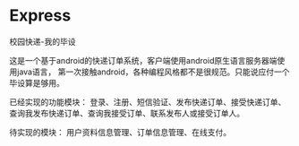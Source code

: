 # Express
校园快递-我的毕设

这是一个基于android的快递订单系统，客户端使用android原生语言服务器端使用java语言，
第一次接触android，各种编程风格都不是很规范。只能说应付一个毕设算是够用。

已经实现的功能模块：
登录、注册、短信验证、发布快递订单、接受快递订单、查询我发布快递订单、查询我接受订单、联系发布人或接受订单人。

待实现的模块：
用户资料信息管理、订单信息管理、在线支付。
